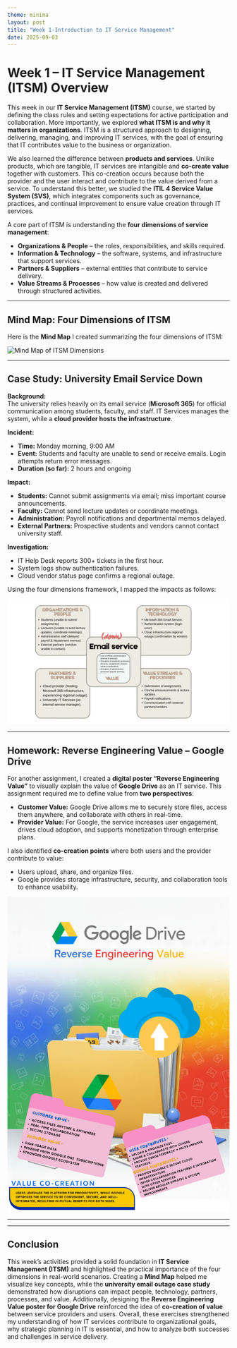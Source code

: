 ```yaml
---
theme: minima
layout: post
title: "Week 1-Introduction to IT Service Management"
date: 2025-09-03
---
```


# Week 1 – IT Service Management (ITSM) Overview

This week in our **IT Service Management (ITSM)** course, we started by defining the class rules and setting expectations for active participation and collaboration. More importantly, we explored **what ITSM is and why it matters in organizations**. ITSM is a structured approach to designing, delivering, managing, and improving IT services, with the goal of ensuring that IT contributes value to the business or organization.

We also learned the difference between **products and services**. Unlike products, which are tangible, IT services are intangible and **co-create value** together with customers. This co-creation occurs because both the provider and the user interact and contribute to the value derived from a service. To understand this better, we studied the **ITIL 4 Service Value System (SVS)**, which integrates components such as governance, practices, and continual improvement to ensure value creation through IT services.

A core part of ITSM is understanding the **four dimensions of service management**:

- **Organizations & People** – the roles, responsibilities, and skills required.
- **Information & Technology** – the software, systems, and infrastructure that support services.
- **Partners & Suppliers** – external entities that contribute to service delivery.
- **Value Streams & Processes** – how value is created and delivered through structured activities.

---

## Mind Map: Four Dimensions of ITSM

Here is the **Mind Map** I created summarizing the four dimensions of ITSM:  

![Mind Map of ITSM Dimensions](assets/mindmap1.png)

---

## Case Study: University Email Service Down

**Background:**  
The university relies heavily on its email service (**Microsoft 365**) for official communication among students, faculty, and staff. IT Services manages the system, while a **cloud provider hosts the infrastructure**.

**Incident:**  
- **Time:** Monday morning, 9:00 AM  
- **Event:** Students and faculty are unable to send or receive emails. Login attempts return error messages.  
- **Duration (so far):** 2 hours and ongoing  

**Impact:**  
- **Students:** Cannot submit assignments via email; miss important course announcements.  
- **Faculty:** Cannot send lecture updates or coordinate meetings.  
- **Administration:** Payroll notifications and departmental memos delayed.  
- **External Partners:** Prospective students and vendors cannot contact university staff.  

**Investigation:**  
- IT Help Desk reports 300+ tickets in the first hour.  
- System logs show authentication failures.  
- Cloud vendor status page confirms a regional outage.

Using the four dimensions framework, I mapped the impacts as follows:

![Case Study Mapping](assets/emailService.png)

---

## Homework: Reverse Engineering Value – Google Drive

For another assignment, I created a **digital poster “Reverse Engineering Value”** to visually explain the value of **Google Drive** as an IT service. This assignment required me to define value from **two perspectives**:

- **Customer Value:** Google Drive allows me to securely store files, access them anywhere, and collaborate with others in real-time.  
- **Provider Value:** For Google, the service increases user engagement, drives cloud adoption, and supports monetization through enterprise plans.

I also identified **co-creation points** where both users and the provider contribute to value:

- Users upload, share, and organize files.
- Google provides storage infrastructure, security, and collaboration tools to enhance usability.

![Reverse Engineering Value Poster](assets/poster1.png)

---
---

## Conclusion

This week’s activities provided a solid foundation in **IT Service Management (ITSM)** and highlighted the practical importance of the four dimensions in real-world scenarios. Creating a **Mind Map** helped me visualize key concepts, while the **university email outage case study** demonstrated how disruptions can impact people, technology, partners, processes, and value. Additionally, designing the **Reverse Engineering Value poster for Google Drive** reinforced the idea of **co-creation of value** between service providers and users. Overall, these exercises strengthened my understanding of how IT services contribute to organizational goals, why strategic planning in IT is essential, and how to analyze both successes and challenges in service delivery.


